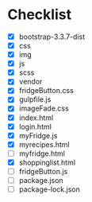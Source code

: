 # Checklist

- [x] bootstrap-3.3.7-dist
- [x] css
- [x] img
- [x] js
- [x] scss
- [x] vendor
- [x] fridgeButton.css
- [x] gulpfile.js
- [x] imageFade.css
- [x] index.html
- [x] login.html
- [x] myFridge.js
- [x] myrecipes.html
- [ ] myfridge.html
- [x] shoppinglist.html
- [ ] fridgeButton.js
- [ ] package.json
- [ ] package-lock.json